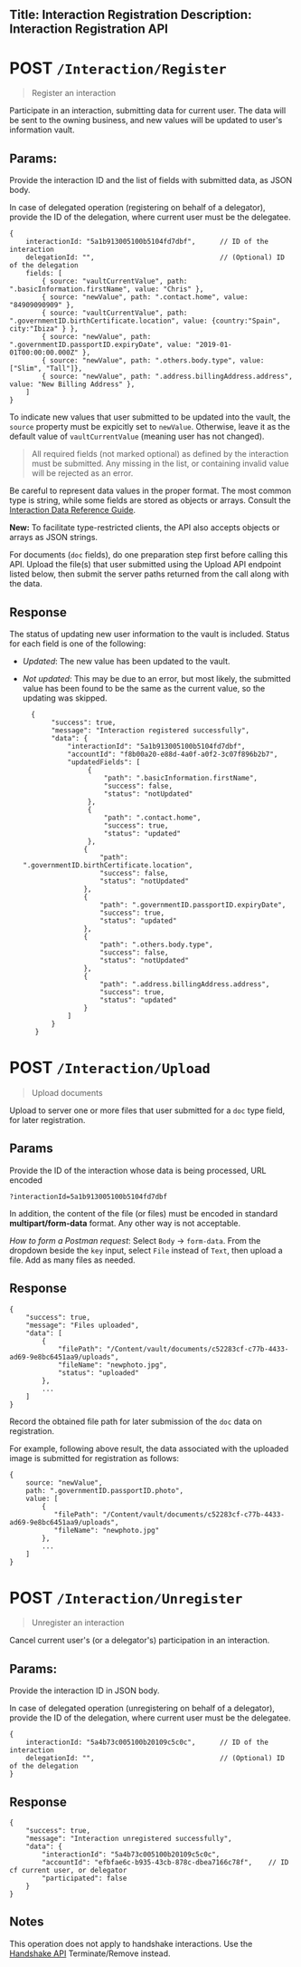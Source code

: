 Title: Interaction Registration
Description: Interaction Registration API
---
# POST `/Interaction/Register`

> Register an interaction

Participate in an interaction, submitting data for current user. The data will be sent to the owning business, and new values will be updated to user's
information vault.

## Params:
Provide the interaction ID and the list of fields with submitted data, as JSON body.

In case of delegated operation (registering on behalf of a delegator), provide the ID of the delegation, where current user
must be the delegatee.

    {
        interactionId: "5a1b913005100b5104fd7dbf",      // ID of the interaction
        delegationId: "",                               // (Optional) ID of the delegation
        fields: [
            { source: "vaultCurrentValue", path: ".basicInformation.firstName", value: "Chris" },
            { source: "newValue", path: ".contact.home", value: "84909090909" },
            { source: "vaultCurrentValue", path: ".governmentID.birthCertificate.location", value: {country:"Spain", city:"Ibiza" } },
            { source: "newValue", path: ".governmentID.passportID.expiryDate", value: "2019-01-01T00:00:00.000Z" },
            { source: "newValue", path: ".others.body.type", value:["Slim", "Tall"]},
            { source: "newValue", path: ".address.billingAddress.address", value: "New Billing Address" },
        ]
    }

To indicate new values that user submitted to be updated into the vault, the `source` property
must be expicitly set to `newValue`. Otherwise, leave it as the default value of `vaultCurrentValue` (meaning user
has not changed).

> All required fields (not marked optional) as defined by the interaction must be submitted. Any missing in the list,
 or containing invalid value will be rejected as an error.

Be careful to represent data values in the proper format. The most common type is string, while some fields are
stored as objects or arrays. Consult the [Interaction Data Reference Guide](interaction-data.html).

**New:** To facilitate type-restricted clients, the API also accepts objects or arrays as JSON strings.

For documents (`doc` fields), do one preparation step first before calling this API. Upload the file(s) that user submitted
using the Upload API endpoint listed below, then submit the server paths returned from the call along with the data.

## Response

The status of updating new user information to the vault is included. Status for each field is one of the following:

- _Updated_: The new value has been updated to the vault.
- _Not updated_: This may be due to an error, but most likely, the submitted value has been found to be the same
as the current value, so the updating was skipped.

        {
             "success": true,
             "message": "Interaction registered successfully",
             "data": {
                 "interactionId": "5a1b913005100b5104fd7dbf",
                 "accountId": "f8b00a20-e88d-4a0f-a0f2-3c07f896b2b7",
                 "updatedFields": [
                      {
                          "path": ".basicInformation.firstName",
                          "success": false,
                          "status": "notUpdated"
                      },
                      {
                          "path": ".contact.home",
                          "success": true,
                          "status": "updated"
                      },
                     {
                         "path": ".governmentID.birthCertificate.location",
                         "success": false,
                         "status": "notUpdated"
                     },
                     {
                         "path": ".governmentID.passportID.expiryDate",
                         "success": true,
                         "status": "updated"
                     },
                     {
                         "path": ".others.body.type",
                         "success": false,
                         "status": "notUpdated"
                     },
                     {
                         "path": ".address.billingAddress.address",
                         "success": true,
                         "status": "updated"
                     }
                 ]
             }
         }
         
# POST `/Interaction/Upload`

> Upload documents

Upload to server one or more files that user submitted for a `doc` type field, for later registration.

## Params

Provide the ID of the interaction whose data is being processed, URL encoded

    ?interactionId=5a1b913005100b5104fd7dbf
    
In addition, the content of the file (or files) must be encoded in standard **multipart/form-data** format. Any other way is not acceptable.

_How to form a Postman request_: Select `Body` -> `form-data`. From the dropdown beside the `key` input, select `File` instead of `Text`, 
then upload a file. Add as many files as needed.

## Response

    {
        "success": true,
        "message": "Files uploaded",
        "data": [
            {
                "filePath": "/Content/vault/documents/c52283cf-c77b-4433-ad69-9e8bc6451aa9/uploads",
                "fileName": "newphoto.jpg",
                "status": "uploaded"
            },
            ...
        ]
    }

Record the obtained file path for later submission of the `doc` data on registration.

For example, following above result, the data associated with the uploaded image is submitted for registration as follows:

    { 
        source: "newValue", 
        path: ".governmentID.passportID.photo", 
        value: [
            { 
               "filePath": "/Content/vault/documents/c52283cf-c77b-4433-ad69-9e8bc6451aa9/uploads",
               "fileName": "newphoto.jpg"
            },
            ...
        ]
    }

# POST `/Interaction/Unregister`

> Unregister an interaction

Cancel current user's (or a delegator's) participation in an interaction.

## Params:
Provide the interaction ID in JSON body.

In case of delegated operation (unregistering on behalf of a delegator), provide the ID of the delegation, where current user
must be the delegatee.

    {
        interactionId: "5a4b73c005100b20109c5c0c",      // ID of the interaction
        delegationId: "",                               // (Optional) ID of the delegation
    }

## Response

    {
        "success": true,
        "message": "Interaction unregistered successfully",
        "data": {
            "interactionId": "5a4b73c005100b20109c5c0c",
            "accountId": "efbfae6c-b935-43cb-878c-dbea7166c78f",    // ID cf current user, or delegator
            "participated": false
        }
    }

## Notes
This operation does not apply to handshake interactions. Use the [Handshake API](handshakes.html) Terminate/Remove instead. 